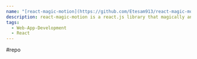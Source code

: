 ```yaml
---
name: "[react-magic-motion](https://github.com/Etesam913/react-magic-motion)"
description: react-magic-motion is a react.js library that magically animates your components.
tags:
  - Web-App-Development
  - React
---
```

#repo